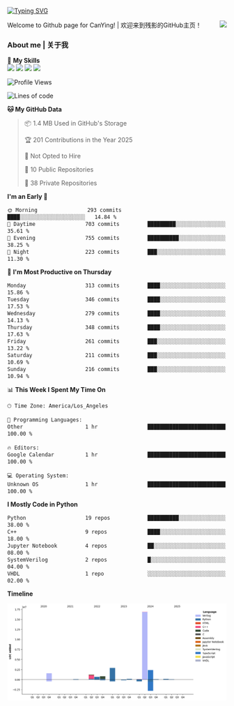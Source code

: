 [![Typing SVG](https://readme-typing-svg.herokuapp.com?size=25&duration=3500&color=00FFFF&vCenter=true&width=250&height=40&lines=Hi+Welcome+%F0%9F%91%8B%F0%9F%8F%BB;I'm+CanYing|残影)](https://git.io/typing-svg)

<a href="#">
  <img align="right" src="https://github-readme-stats.vercel.app/api?username=CanYing0913&count_private=true&rank_icon=github&show_icons=true&bg_color=15,f2f7fd,E0EAFC&" />
</a>

Welcome to Github page for CanYing! | 欢迎来到残影的GitHub主页！

### About me | 关于我

🌟 **My Skills**  
![](https://img.shields.io/badge/-C-A8B9CC?style=flat-square&logo=C&logoColor=fff)
![](https://img.shields.io/badge/-C++-00599C?style=flat-square&logo=Cpp&logoColor=fff)
![](https://img.shields.io/badge/-Python-3776AB?style=flat-square&logo=Python&logoColor=fff)
![](https://img.shields.io/badge/-Linux-000000?style=flat-square&logo=Linux&logoColor=fff)

<!--START_SECTION:waka-->
![Profile Views](http://img.shields.io/badge/Profile%20Views-0-blue)

![Lines of code](https://img.shields.io/badge/From%20Hello%20World%20I%27ve%20Written-26.9%20million%20lines%20of%20code-blue)

**🐱 My GitHub Data** 

> 📦 1.4 MB Used in GitHub's Storage 
 > 
> 🏆 201 Contributions in the Year 2025
 > 
> 🚫 Not Opted to Hire
 > 
> 📜 10 Public Repositories 
 > 
> 🔑 38 Private Repositories 
 > 
**I'm an Early 🐤** 

```text
🌞 Morning                293 commits         ████░░░░░░░░░░░░░░░░░░░░░   14.84 % 
🌆 Daytime                703 commits         █████████░░░░░░░░░░░░░░░░   35.61 % 
🌃 Evening                755 commits         ██████████░░░░░░░░░░░░░░░   38.25 % 
🌙 Night                  223 commits         ███░░░░░░░░░░░░░░░░░░░░░░   11.30 % 
```
📅 **I'm Most Productive on Thursday** 

```text
Monday                   313 commits         ████░░░░░░░░░░░░░░░░░░░░░   15.86 % 
Tuesday                  346 commits         ████░░░░░░░░░░░░░░░░░░░░░   17.53 % 
Wednesday                279 commits         ████░░░░░░░░░░░░░░░░░░░░░   14.13 % 
Thursday                 348 commits         ████░░░░░░░░░░░░░░░░░░░░░   17.63 % 
Friday                   261 commits         ███░░░░░░░░░░░░░░░░░░░░░░   13.22 % 
Saturday                 211 commits         ███░░░░░░░░░░░░░░░░░░░░░░   10.69 % 
Sunday                   216 commits         ███░░░░░░░░░░░░░░░░░░░░░░   10.94 % 
```


📊 **This Week I Spent My Time On** 

```text
🕑︎ Time Zone: America/Los_Angeles

💬 Programming Languages: 
Other                    1 hr                █████████████████████████   100.00 % 

🔥 Editors: 
Google Calendar          1 hr                █████████████████████████   100.00 % 

💻 Operating System: 
Unknown OS               1 hr                █████████████████████████   100.00 % 
```

**I Mostly Code in Python** 

```text
Python                   19 repos            ██████████░░░░░░░░░░░░░░░   38.00 % 
C++                      9 repos             ████░░░░░░░░░░░░░░░░░░░░░   18.00 % 
Jupyter Notebook         4 repos             ██░░░░░░░░░░░░░░░░░░░░░░░   08.00 % 
SystemVerilog            2 repos             █░░░░░░░░░░░░░░░░░░░░░░░░   04.00 % 
VHDL                     1 repo              ░░░░░░░░░░░░░░░░░░░░░░░░░   02.00 % 
```



**Timeline**

![Lines of Code chart](https://raw.githubusercontent.com/CanYing0913/CanYing0913/master/assets/bar_graph.png)


<!--END_SECTION:waka-->
